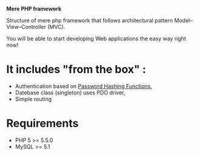 **Mere PHP framework**

Structure of mere php framework that follows architectural pattern Model–View–Controller (MVC).

You will be able to start developing Web applications the easy way right now!

# It includes "from the box" :

* Authentication based on [Password Hashing Functions](http://php.net/manual/en/ref.password.php),
* Datebase class (singleton) uses PDO driver,
* Simple routing

# Requirements
-   PHP 5 >= 5.5.0
-   MySQL >= 5.1

